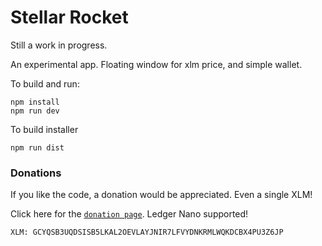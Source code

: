 # Stellar Rocket

Still a work in progress.

An experimental app.  Floating window for xlm price, and simple wallet.

To build and run:
```
npm install
npm run dev
```
To build installer
```
npm run dist
```

### Donations
If you like the code, a donation would be appreciated. Even a single XLM!

Click here for the [`donation page`](https://stellarkit.io/#/donate). Ledger Nano supported!

```
XLM: GCYQSB3UQDSISB5LKAL2OEVLAYJNIR7LFVYDNKRMLWQKDCBX4PU3Z6JP
```
